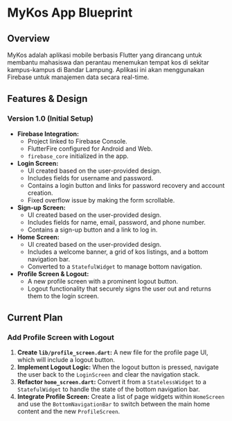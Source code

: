 # MyKos App Blueprint

## Overview

MyKos adalah aplikasi mobile berbasis Flutter yang dirancang untuk membantu mahasiswa dan perantau menemukan tempat kos di sekitar kampus-kampus di Bandar Lampung. Aplikasi ini akan menggunakan Firebase untuk manajemen data secara real-time.

## Features & Design

### Version 1.0 (Initial Setup)

*   **Firebase Integration:** 
    *   Project linked to Firebase Console.
    *   FlutterFire configured for Android and Web.
    *   `firebase_core` initialized in the app.
*   **Login Screen:**
    *   UI created based on the user-provided design.
    *   Includes fields for username and password.
    *   Contains a login button and links for password recovery and account creation.
    *   Fixed overflow issue by making the form scrollable.
*   **Sign-up Screen:**
    *   UI created based on the user-provided design.
    *   Includes fields for name, email, password, and phone number.
    *   Contains a sign-up button and a link to log in.
*   **Home Screen:**
    *   UI created based on the user-provided design.
    *   Includes a welcome banner, a grid of kos listings, and a bottom navigation bar.
    *   Converted to a `StatefulWidget` to manage bottom navigation.
*   **Profile Screen & Logout:**
    *   A new profile screen with a prominent logout button.
    *   Logout functionality that securely signs the user out and returns them to the login screen.

## Current Plan

### Add Profile Screen with Logout

1.  **Create `lib/profile_screen.dart`:** A new file for the profile page UI, which will include a logout button.
2.  **Implement Logout Logic:** When the logout button is pressed, navigate the user back to the `LoginScreen` and clear the navigation stack.
3.  **Refactor `home_screen.dart`:** Convert it from a `StatelessWidget` to a `StatefulWidget` to handle the state of the bottom navigation bar.
4.  **Integrate Profile Screen:** Create a list of page widgets within `HomeScreen` and use the `BottomNavigationBar` to switch between the main home content and the new `ProfileScreen`.
